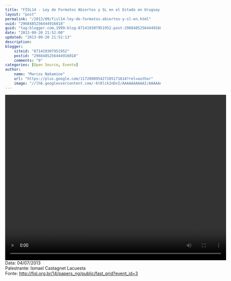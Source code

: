 ```yaml
---
title: "FISL14 - Ley de Formatos Abiertos y SL en el Estado en Uruguay. Pasado, presente y futuro"
layout: "post"
permalink: "/2013/09/fisl14-ley-de-formatos-abiertos-y-sl-en.html"
uuid: "2968485256444916018"
guid: "tag:blogger.com,1999:blog-871419307951952.post-2968485256444916018"
date: "2013-09-20 21:52:00"
updated: "2013-09-20 21:52:13"
description: 
blogger:
    siteid: "871419307951952"
    postid: "2968485256444916018"
    comments: "0"
categories: [Open Source, Evento]
author: 
    name: "Marcos Nakamine"
    url: "https://plus.google.com/117200895427105171614?rel=author"
    image: "//lh6.googleusercontent.com/-6t0lck2nDvI/AAAAAAAAAAI/AAAAAAAAOBw/_9ON3AiIr48/s32-c/photo.jpg"
---
```


<div class="css-full-post-content js-full-post-content">
<video controls="" height="535" width="716"><source src="http://hemingway.softwarelivre.org/fisl14/high/41a/sala41a-high-201307041309.ogg" type="video/ogg"></source>Your browser does not support the video tag.</video>Data: 04/07/2013<br>Palestrante: Ismael Castagnet Lacuesta<br>Fonte: <a href="http://fisl.org.br/14/papers_ng/public/fast_grid?event_id=3">http://fisl.org.br/14/papers_ng/public/fast_grid?event_id=3</a> 
</div>